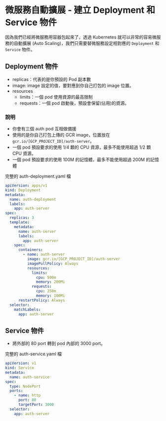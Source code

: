 # 微服務自動擴展 - 建立 Deployment 和 Service 物件

因為我們已經將微服務用容器包起來了，透過 Kubernetes 就可以非常的容易微服務的自動擴展 (Auto Scaling)，我們只需要替微服務設定相對應的 `Deployment` 和 `Service` 物件。

## Deployment 物件

- replicas：代表的是你預設的 Pod 副本數
- image: image 設定的值，要對應到你自己打包的 image 位置。
- resources
  - limits：一個 pod 使用資源的最高限制
  - requests：一個 pod 啟動後，預設會保留(佔用)的資源。

### 說明

- 你會有三個 auth pod 互相做備援
- 使用的是你自己打包上傳的 GCR image，位置放在 `gcr.io/[GCP_PROJECT_ID]/auth-server`。
- 一個 pod 預設要求的使用 1/4 顆的 CPU 資源，最多不能使用超過 1/2 顆 CPU 資源。
- 一個 pod 預設要求的使用 100M 的記憶體，最多不能使用超過 200M 的記憶體

完整的 auth-deployment.yaml 檔

```yaml
apiVersion: apps/v1
kind: Deployment
metadata:
  name: auth-deployment
  labels:
    app: auth-server
spec:
  replicas: 3
  template:
    metadata:
      name: auth-server
      labels:
        app: auth-server
    spec:
      containers:
        - name: auth-server
          image: gcr.io/[GCP_PROJECT_ID]/auth-server
          imagePullPolicy: Always
          resources:
            limits:
              cpu: 500m
              memory: 200Mi
            requests:
              cpu: 250m
              memory: 100Mi
      restartPolicy: Always
  selector:
    matchLabels:
      app: auth-server
```

## Service 物件

- 將外部的 80 port 轉到 pod 內部的 3000 port。

完整的 auth-service.yaml 檔

```yaml
apiVersion: v1
kind: Service
metadata:
  name: auth-service
spec:
  type: NodePort
  ports:
    - name: http
      port: 80
      targetPort: 3000
  selector:
    app: auth-server
```
